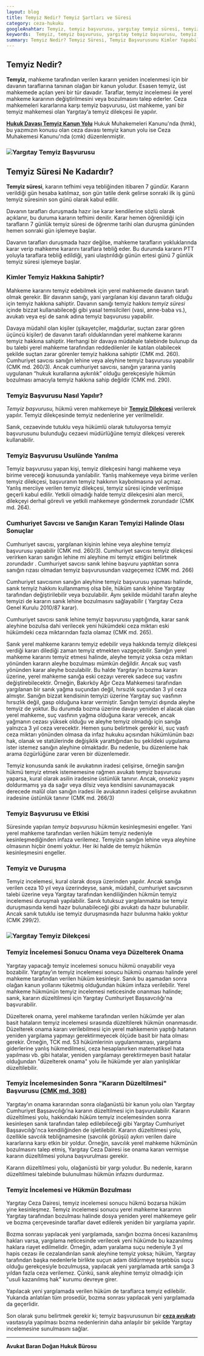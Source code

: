 ```yaml
---
layout: blog
title: Temyiz Nedir? Temyiz Şartları ve Süresi  
category: ceza-hukuku
googleAnahtar: Temyiz, temyiz başvurusu, yargıtay temyiz süresi, temyiz dilekçesi, Ceza avukatı, avukat, ağır ceza avukatı, Onama, Bozma, bakırköy avukat, istanbul avukat, hukuk bürosu
keywords:  Temyiz, temyiz başvurusu, yargıtay temyiz başvurusu, temyiz dilekçesi, Ceza avukatı, avukat, ağır ceza avukatı, bakırköy avukat, istanbul avukat, temyiz başvuru dilekçesi, temyiz süresi, hukuk bürosu
summary: Temyiz Nedir? Temyiz Süresi, Temyiz Başvurusunu Kimler Yapabilir? Yargıtay Temyiz İncelemesi Duruşmalı mıdır? Temyiz İncelemesi Sonucu Onama, Düzelterek Onama ve Bozma Kararı
---
```


## Temyiz Nedir?

**Temyiz,** mahkeme tarafından verilen kararın yeniden incelenmesi için bir davanın taraflarına tanınan olağan bir kanun yoludur.  Esasen temyiz, üst mahkemede açılan yeni bir tür davadır. Taraflar, temyiz incelemesi ile yerel mahkeme kararının değiştirilmesini veya bozulmasını talep ederler. Ceza mahkemeleri kararlarına karşı temyiz başvurusu,  üst mahkeme,  yani bir temyiz mahkemesi  olan  Yargıtay’a temyiz dilekçesi  ile yapılır.

[**Hukuk Davası Temyiz Kanun Yolu**](https://barandogan.av.tr/blog/medeni-hukuk/istinaf-ve-temyiz-nedir-hmk.html) Hukuk Muhakemeleri Kanunu'nda (hmk), bu yazımızın konusu olan ceza davası temyiz kanun yolu ise Ceza Muhakemesi Kanunu'nda (cmk) düzenlenmiştir. 




### ![Yargıtay Temyiz Başvurusu](https://camo.githubusercontent.com/e13824900dd05c77aa7cc5d1a4e9ae7a40169f17/687474703a2f2f692e68697a6c69726573696d2e636f6d2f3750426f426d2e6a7067 "Yargıtay Temyiz Başvurusu")

## Temyiz Süresi Ne Kadardır?

**Temyiz süresi**,  kararın tefhimi veya tebliğinden itibaren 7 gündür. Kararın verildiği gün hesaba katılmaz, son gün tatile denk gelirse sonraki ilk iş günü temyiz süresinin  son günü olarak kabul edilir.

Davanın tarafları duruşmada hazır ise karar kendilerine sözlü olarak açıklanır, bu duruma kararın tefhimi denilir. Karar hemen öğrenildiği için tarafların 7 günlük temyiz süresi de öğrenme tarihi olan duruşma gününden hemen sonraki gün işlemeye başlar.

Davanın tarafları duruşmada hazır değilse, mahkeme tarafların yokluklarında karar verip mahkeme kararını taraflara tebliğ eder.  Bu durumda kararın PTT yoluyla taraflara tebliğ edildiği, yani ulaştırıldığı günün ertesi günü 7 günlük temyiz süresi işlemeye başlar.

### Kimler Temyiz Hakkına Sahiptir?

Mahkeme kararını temyiz edebilmek için yerel mahkemede davanın tarafı olmak gerekir. Bir davanın sanığı, yani yargılanan kişi davanın tarafı olduğu için temyiz hakkına sahiptir. Davanın sanığı temyiz hakkını *temyiz süresi* içinde bizzat kullanabileceği gibi yasal temsilcileri (vasi, anne-baba vs.), avukatı  veya eşi de sanık adına temyiz başvurusu yapabilir.

Davaya müdahil olan kişiler (şikayetçiler, mağdurlar, suçtan zarar gören üçüncü kişiler) de davanın tarafı olduklarından yerel mahkeme kararını temyiz hakkına sahiptir. Herhangi bir davaya müdahale talebinde bulunup da bu talebi yerel mahkeme tarafından reddedilenler  ile katılan olabilecek şekilde suçtan zarar görenler temyiz hakkına sahiptir (CMK md. 260).
Cumhuriyet savcısı sanığın lehine veya aleyhine temyiz başvurusu yapabilir (CMK md. 260/3). Ancak cumhuriyet savcısı, sanığın yararına yanlış uygulanan “hukuk kurallarına aykırılık” olduğu gerekçesiyle hükmün bozulması amacıyla temyiz hakkına sahip değildir (CMK md. 290).

### Temyiz Başvurusu Nasıl Yapılır?


*Temyiz başvurusu,* hükmü veren mahkemeye bir [**Temyiz Dilekçesi**](http://barandogan.av.tr/blog/ceza-hukuku/temyiz-dilekcesi-ornegi.html) verilerek yapılır. Temyiz dilekçesinde temyiz nedenlerine yer verilmelidir.

Sanık, cezaevinde tutuklu veya hükümlü olarak tutuluyorsa temyiz başvurusunu bulunduğu cezaevi müdürlüğüne temyiz dilekçesi vererek kullanabilir.

### Temyiz Başvurusu Usulünde Yanılma

Temyiz başvurusu yapan kişi, temyiz dilekçesini hangi mahkeme veya birime vereceği konusunda yanılabilir. Yanlış mahkemeye veya birime verilen temyiz dilekçesi, başvuranın temyiz hakkının kaybolmasına yol açmaz. Yanlış merciiye verilen temyiz dilekçesi, temyiz süresi içinde verilmişse geçerli kabul edilir. Yetkili olmadığı halde temyiz dilekçesini alan mercii, dilekçeyi derhal  görevli  ve yetkili mahkemeye göndermek zorundadır  (CMK md. 264).

### Cumhuriyet Savcısı ve Sanığın Kararı Temyizi Halinde Olası Sonuçlar

Cumhuriyet savcısı, yargılanan kişinin lehine veya aleyhine temyiz başvurusu yapabilir (CMK md. 260/3). Cumhuriyet savcısı temyiz dilekçesi verirken kararı sanığın lehine mi aleyhine mi temyiz ettiğini belirtmek  zorundadır . Cumhuriyet savcısı sanık lehine başvuru yaptıktan sonra sanığın rızası olmadan temyiz başvurusundan vazgeçemez (CMK md. 266)

Cumhuriyet savcısının sanığın aleyhine temyiz başvurusu yapması halinde, sanık temyiz hakkını kullanmamış olsa bile, hüküm sanık lehine Yargıtay tarafından değiştirilebilir veya bozulabilir.  Aynı şekilde müdahil tarafın aleyhe temyizi de kararın sanık lehine bozulmasını sağlayabilir ( Yargıtay Ceza Genel Kurulu 2010/87 karar).

Cumhuriyet savcısı sanık lehine temyiz başvurusu yaptığında,  karar sanık aleyhine bozulsa dahi verilecek yeni hükümdeki ceza miktarı eski hükümdeki ceza miktarından fazla olamaz (CMK md. 265).

Sanık yerel mahkeme kararını temyiz edebilir veya hakkında temyiz dilekçesi verdiği kararı dilediği zaman temyiz etmekten vazgeçebilir. Sanığın yerel mahkeme kararını temyiz etmesi halinde, aleyhe temyiz yoksa ceza miktarı yönünden kararın aleyhe bozulması mümkün değildir. Ancak suç vasfı yönünden karar aleyhe bozulabilir. Bu halde Yargıtay’ın bozma kararı üzerine,  yerel mahkeme sanığa eski cezayı vererek sadece suç vasfını değiştirebilecektir. Örneğin, Bakırköy Ağır Ceza Mahkemesi tarafından yargılanan bir sanık yağma suçundan değil, hırsızlık suçundan 3 yıl ceza almıştır. Sanığın bizzat kendisinin temyizi üzerine Yargıtay suç vasfının hırsızlık değil, gasp olduğuna karar vermiştir. Sanığın temyizi dışında aleyhe temyiz de yoktur. Bu durumda bozma üzerine davayı yeniden el alacak olan yerel mahkeme, suç vasfının yağma olduğuna karar verecek, ancak yağmanın cezası yüksek olduğu ve aleyhe temyiz olmadığı için sanığa yalnızca 3 yıl ceza verecektir. Hemen şunu belirtmek gerekir ki, suç vasfı ceza miktarı yönünden olmasa da infaz hukuku açısından hükümlünün bazı hak, olanak ve statülerinde değişiklik yarattığından bu şekildeki uygulama ister istemez sanığın aleyhine olmaktadır. Bu nedenle, bu düzenleme hak arama özgürlüğüne zarar veren bir düzenlemedir.

Temyiz konusunda sanık ile avukatının iradesi çelişirse, örneğin sanığın hükmü temyiz etmek istememesine rağmen  avukatı temyiz başvurusu yaparsa, kural olarak asilin iradesine üstünlük tanınır. Ancak,  onsekiz  yaşını doldurmamış ya da sağır veya dilsiz veya kendisini savunamayacak derecede malûl olan sanığın iradesi ile avukatının  iradesi çelişirse avukatının iradesine üstünlük tanınır (CMK md.  266/3)

### Temyiz Başvurusu ve Etkisi

Süresinde yapılan *temyiz başvurusu* hükmün kesinleşmesini engeller. Yani yerel mahkeme tarafından verilen hüküm temyiz nedeniyle kesinleşmediğinden infaza verilemez. Temyizin sanığın lehine veya aleyhine olmasının hiçbir önemi yoktur. Her iki halde de temyiz hükmün kesinleşmesini engeller.

### Temyiz ve Duruşma

Temyiz incelemesi, kural olarak dosya üzerinden yapılır. Ancak sanığa verilen ceza 10 yıl veya üzerindeyse, sanık, müdahil, cumhuriyet savcısının talebi üzerine veya Yargıtay tarafından kendiliğinden hükmün temyiz incelemesi duruşmalı yapılabilir.
Sanık tutuksuz yargılanmakta ise temyiz duruşmasında kendi hazır bulunabileceği gibi avukatı da hazır bulunabilir. Ancak sanık tutuklu ise temyiz duruşmasında hazır bulunma hakkı yoktur (CMK 299/2).

### ![Yargıtay Temyiz Dilekçesi](https://camo.githubusercontent.com/e162db5ffa0d03ce19c3582b3a7ff183767598a5/687474703a2f2f692e68697a6c69726573696d2e636f6d2f317270594a312e6a7067 "Yargıtay Temyiz Dilekçesi")


### Temyiz İncelemesi Sonucu Onama veya Düzelterek Onama

Yargıtay yapacağı temyiz incelemesi sonucu hükmü onayabilir veya bozabilir. Yargıtay’ın temyiz incelemesi sonucu hükmü onaması halinde yerel mahkeme tarafından verilen hüküm kesinleşir. Sanık bu aşamadan sonra olağan kanun yollarını tüketmiş olduğundan hüküm infaza verilebilir. Yerel mahkeme hükmünün temyiz incelemesi neticesinde onanması halinde; sanık, kararın düzeltilmesi için Yargıtay Cumhuriyet Başsavcılığı'na başvurabilir. 

Düzelterek onama, yerel mahkeme tarafından verilen hükümde yer alan basit hataların temyiz incelemesi sırasında düzeltilerek hükmün  onanmasıdır. Düzelterek onama kararı verilebilmesi için yerel mahkemenin yaptığı hatanın yeniden yargılama yapmayı gerektirmeyecek ölçüde basit bir hata olması gerekir. Örneğin, TCK md. 53 hükümlerinin uygulanmaması, yargılama giderlerine yanlış hükmedilmesi, ceza hesaplanırken matematiksel hata yapılması vb. gibi hatalar, yeniden yargılamayı gerektirmeyen basit hatalar olduğundan "düzelterek onama" yolu ile hükümde yer alan yanlışlıklar düzeltilebilir.


### Temyiz İncelemesinden Sonra "Kararın Düzeltilmesi" Başvurusu [(CMK md. 308)](http://www.turkhukuksitesi.com/mevzuat.php?mid=6164)

Yargıtay’ın onama kararından sonra olağanüstü bir kanun yolu olan Yargıtay Cumhuriyet Başsavcılığı’na kararın düzeltilmesi için başvurulabilir. Kararın düzeltilmesi yolu, hakkındaki hüküm temyiz incelemesinden sonra kesinleşen sanık tarafından talep edilebileceği gibi Yargıtay Cumhuriyet Başsavcılığı'nca kendiliğinden de işletilebilir. Kararın düzeltilmesi yolu, özellikle savcılık tebliğnamesine (savcılık görüşü) aykırı verilen daire kararlarına karşı etkin bir yoldur. Örneğin, savcılık yerel mahkeme hükmünün bozulmasını talep etmiş, Yargıtay Ceza Dairesi ise onama kararı vermişse kararın düzeltilmesi yoluna başvurulması gerekir.

Kararın düzeltilmesi yolu, olağanüstü bir yargı yoludur. Bu nedenle, kararın düzeltilmesi talebinde bulunulması hükmün infazını durdurmaz. 

### Temyiz İncelemesi ve Hükmün Bozulması

Yargıtay Ceza Dairesi, temyiz incelemesi sonucu hükmü bozarsa hüküm yine kesinleşmez. Temyiz incelemesi sonucu yerel mahkeme kararının Yargıtay tarafından bozulması halinde dosya yeniden yerel mahkemeye gelir ve bozma çerçevesinde taraflar davet edilerek yeniden bir yargılama yapılır.

Bozma sonrası yapılacak yeni yargılamada, sanığın bozma öncesi kazanılmış hakları varsa, yargılama neticesinde verilecek yeni hükümde bu kazanılmış haklara riayet edilmelidir. Örneğin, adam yaralama suçu nedeniyle 3 yıl hapis cezası ile cezalandırılan sanık aleyhine temyiz yoksa; hüküm, Yargıtay tarafından başka nedenlerle birlikte suçun adam öldürmeye teşebbüs suçu olduğu gerekçesiyle bozulmuşsa, yapılacak yeni yargılamada artık sanığa 3 yıldan fazla ceza verilemez. Çünkü, sanık aleyhine temyiz olmadığı için "usuli kazanılmış hak" kurumu devreye girer.


Yapılacak yeni yargılamada verilen hüküm de taraflarca temyiz edilebilir. Yukarıda anlatılan tüm prosedür, bozma sonrası yapılacak yeni yargılamada da geçerlidir.

Son olarak şunu belirtmek gerekir ki; temyiz başvurusunun bir [**ceza avukatı**](http://barandogan.av.tr/blog/ceza-hukuku/ceza-avukatinin-islevi.html) vasıtasıyla yapılması bozma nedenlerinin daha anlaşılır bir şekilde Yargıtay incelemesine sunulmasını sağlar.





______________________________________________________________________________________________________________________________________

**Avukat Baran Doğan Hukuk Bürosu**


